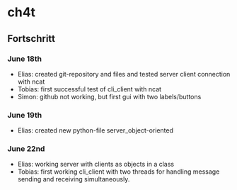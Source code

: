 # ch4t
## Fortschritt
### June 18th
- Elias: created git-repository and files and tested server client connection with ncat
- Tobias: first successful test of cli_client with ncat
- Simon: github not working, but first gui with two labels/buttons

### June 19th
- Elias: created new python-file server_object-oriented

### June 22nd
- Elias: working server with clients as objects in a class
- Tobias: first working cli_client with two threads for handling message sending and receiving simultaneously.
